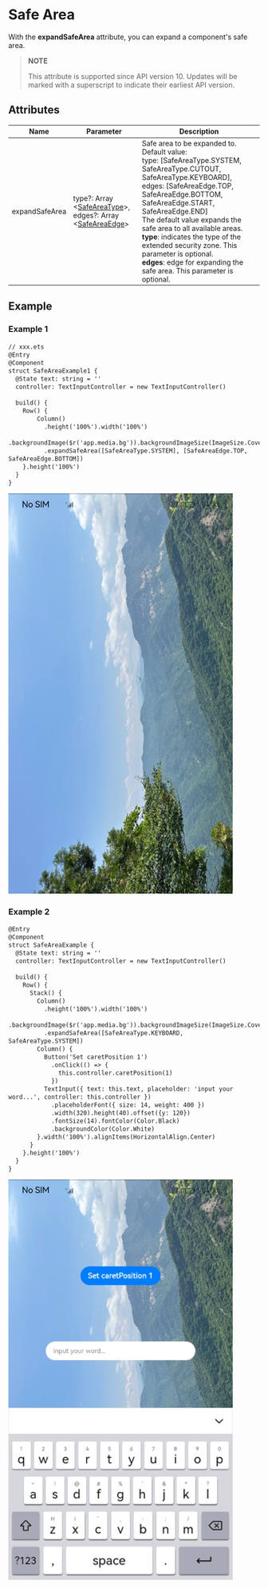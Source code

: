 # Safe Area

With the **expandSafeArea** attribute, you can expand a component's safe area.

> **NOTE**
>
> This attribute is supported since API version 10. Updates will be marked with a superscript to indicate their earliest API version.

## Attributes

| Name          | Parameter                          | Description                               |
| -------------- | ----------------------------- | --------------------------------------- |
| expandSafeArea | type?: Array <[SafeAreaType](ts-types.md#safeareatype10)>,<br>edges?: Array <[SafeAreaEdge](ts-types.md#safeareaedge10)> | Safe area to be expanded to.<br>Default value:<br>type: [SafeAreaType.SYSTEM, SafeAreaType.CUTOUT, SafeAreaType.KEYBOARD],<br>edges: [SafeAreaEdge.TOP, SafeAreaEdge.BOTTOM, SafeAreaEdge.START, SafeAreaEdge.END]<br>The default value expands the safe area to all available areas.<br>**type**: indicates the type of the extended security zone. This parameter is optional.<br>**edges**: edge for expanding the safe area. This parameter is optional.|

## Example

### Example 1

```
// xxx.ets
@Entry
@Component
struct SafeAreaExample1 {
  @State text: string = ''
  controller: TextInputController = new TextInputController()

  build() {
    Row() {
        Column()
          .height('100%').width('100%')
          .backgroundImage($r('app.media.bg')).backgroundImageSize(ImageSize.Cover)
          .expandSafeArea([SafeAreaType.SYSTEM], [SafeAreaEdge.TOP, SafeAreaEdge.BOTTOM])
    }.height('100%')
  }
}
```

![expandSafeArea1](figures/expandSafeArea1.png)

### Example 2

```
@Entry
@Component
struct SafeAreaExample {
  @State text: string = ''
  controller: TextInputController = new TextInputController()

  build() {
    Row() {
      Stack() {
        Column()
          .height('100%').width('100%')
          .backgroundImage($r('app.media.bg')).backgroundImageSize(ImageSize.Cover)
          .expandSafeArea([SafeAreaType.KEYBOARD, SafeAreaType.SYSTEM])
        Column() {
          Button('Set caretPosition 1')
            .onClick(() => {
              this.controller.caretPosition(1)
            })
          TextInput({ text: this.text, placeholder: 'input your word...', controller: this.controller })
            .placeholderFont({ size: 14, weight: 400 })
            .width(320).height(40).offset({y: 120})
            .fontSize(14).fontColor(Color.Black)
            .backgroundColor(Color.White)
        }.width('100%').alignItems(HorizontalAlign.Center)
      }
    }.height('100%')
  }
}
```

![expandSafeArea2](figures/expandSafeArea2.png)
